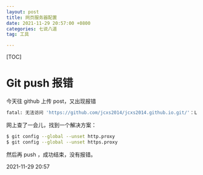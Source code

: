 ```yaml
---
layout: post
title: 网页服务器配置
date: 2021-11-29 20:57:00 +0800
categories: 七说八道
tag: 工具

---
```


[TOC]

# Git push 报错

今天往 github 上传 post，又出现报错

```bash
fatal: 无法访问 'https://github.com/jcxs2014/jcxs2014.github.io.git/'：LibreSSL SSL_connect: SSL_ERROR_SYSCALL in connection to github.com:443
```

网上查了一会儿，找到一个解决方案：

```bash
$ git config --global --unset http.proxy
$ git config --global --unset https.proxy
```

然后再 push ，成功结束，没有报错。

2021-11-29 20:57